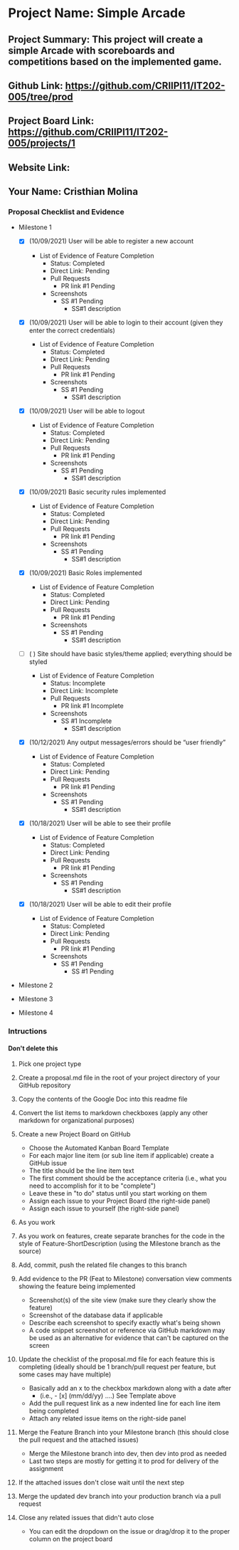 # Project Name: Simple Arcade

## Project Summary: This project will create a simple Arcade with scoreboards and competitions based on the implemented game.

## Github Link: https://github.com/CRIIPI11/IT202-005/tree/prod

## Project Board Link: https://github.com/CRIIPI11/IT202-005/projects/1

## Website Link:

## Your Name: Cristhian Molina

<!--
### Line item / Feature template (use this for each bullet point)
#### Don't delete this

- [ ] \(mm/dd/yyyy of completion) Feature Title (from the proposal bullet point, if it's a sub-point indent it properly)
  -  List of Evidence of Feature Completion
    - Status: Pending (Completed, Partially working, Incomplete, Pending)
    - Direct Link: (Direct link to the file or files in heroku prod for quick testing (even if it's a protected page))
    - Pull Requests
      - PR link #1 (repeat as necessary)
    - Screenshots
      - Screenshot #1 (paste the image so it uploads to github) (repeat as necessary)
        - Screenshot #1 description explaining what you're trying to show
### End Line item / Feature Template
-->

### Proposal Checklist and Evidence

- Milestone 1

  - [x] \(10/09/2021) User will be able to register a new account

    - List of Evidence of Feature Completion
      - Status: Completed
      - Direct Link: Pending
      - Pull Requests
        - PR link #1 Pending
      - Screenshots
        - SS #1 Pending
          - SS#1 description

  - [x] \(10/09/2021) User will be able to login to their account (given they enter the correct credentials)

    - List of Evidence of Feature Completion
      - Status: Completed
      - Direct Link: Pending
      - Pull Requests
        - PR link #1 Pending
      - Screenshots
        - SS #1 Pending
          - SS#1 description

  - [x] \(10/09/2021) User will be able to logout

    - List of Evidence of Feature Completion
      - Status: Completed
      - Direct Link: Pending
      - Pull Requests
        - PR link #1 Pending
      - Screenshots
        - SS #1 Pending
          - SS#1 description

  - [x] \(10/09/2021) Basic security rules implemented

    - List of Evidence of Feature Completion
      - Status: Completed
      - Direct Link: Pending
      - Pull Requests
        - PR link #1 Pending
      - Screenshots
        - SS #1 Pending
          - SS#1 description

  - [x] \(10/09/2021) Basic Roles implemented

    - List of Evidence of Feature Completion
      - Status: Completed
      - Direct Link: Pending
      - Pull Requests
        - PR link #1 Pending
      - Screenshots
        - SS #1 Pending
          - SS#1 description

  - [ ] \( ) Site should have basic styles/theme applied; everything should be styled

    - List of Evidence of Feature Completion
      - Status: Incomplete
      - Direct Link: Incomplete
      - Pull Requests
        - PR link #1 Incomplete
      - Screenshots
        - SS #1 Incomplete
          - SS#1 description

  - [x] \(10/12/2021) Any output messages/errors should be “user friendly”

    - List of Evidence of Feature Completion
      - Status: Completed
      - Direct Link: Pending
      - Pull Requests
        - PR link #1 Pending
      - Screenshots
        - SS #1 Pending
          - SS#1 description

  - [x] \(10/18/2021) User will be able to see their profile

    - List of Evidence of Feature Completion
      - Status: Completed
      - Direct Link: Pending
      - Pull Requests
        - PR link #1 Pending
      - Screenshots
        - SS #1 Pending
          - SS#1 description

  - [x] \(10/18/2021) User will be able to edit their profile
    - List of Evidence of Feature Completion
      - Status: Completed
      - Direct Link: Pending
      - Pull Requests
        - PR link #1 Pending
      - Screenshots
        - SS #1 Pending
          - SS #1 Pending

- Milestone 2
- Milestone 3
- Milestone 4

### Intructions

#### Don't delete this

1. Pick one project type
2. Create a proposal.md file in the root of your project directory of your GitHub repository
3. Copy the contents of the Google Doc into this readme file
4. Convert the list items to markdown checkboxes (apply any other markdown for organizational purposes)
5. Create a new Project Board on GitHub
   - Choose the Automated Kanban Board Template
   - For each major line item (or sub line item if applicable) create a GitHub issue
   - The title should be the line item text
   - The first comment should be the acceptance criteria (i.e., what you need to accomplish for it to be "complete")
   - Leave these in "to do" status until you start working on them
   - Assign each issue to your Project Board (the right-side panel)
   - Assign each issue to yourself (the right-side panel)
6. As you work
7. As you work on features, create separate branches for the code in the style of Feature-ShortDescription (using the Milestone branch as the source)
8. Add, commit, push the related file changes to this branch
9. Add evidence to the PR (Feat to Milestone) conversation view comments showing the feature being implemented
   - Screenshot(s) of the site view (make sure they clearly show the feature)
   - Screenshot of the database data if applicable
   - Describe each screenshot to specify exactly what's being shown
   - A code snippet screenshot or reference via GitHub markdown may be used as an alternative for evidence that can't be captured on the screen
10. Update the checklist of the proposal.md file for each feature this is completing (ideally should be 1 branch/pull request per feature, but some cases may have multiple)

    - Basically add an x to the checkbox markdown along with a date after
      - (i.e., - [x] (mm/dd/yy) ....) See Template above
    - Add the pull request link as a new indented line for each line item being completed
    - Attach any related issue items on the right-side panel

11. Merge the Feature Branch into your Milestone branch (this should close the pull request and the attached issues)

    - Merge the Milestone branch into dev, then dev into prod as needed
    - Last two steps are mostly for getting it to prod for delivery of the assignment

12. If the attached issues don't close wait until the next step
13. Merge the updated dev branch into your production branch via a pull request
14. Close any related issues that didn't auto close

    - You can edit the dropdown on the issue or drag/drop it to the proper column on the project board
